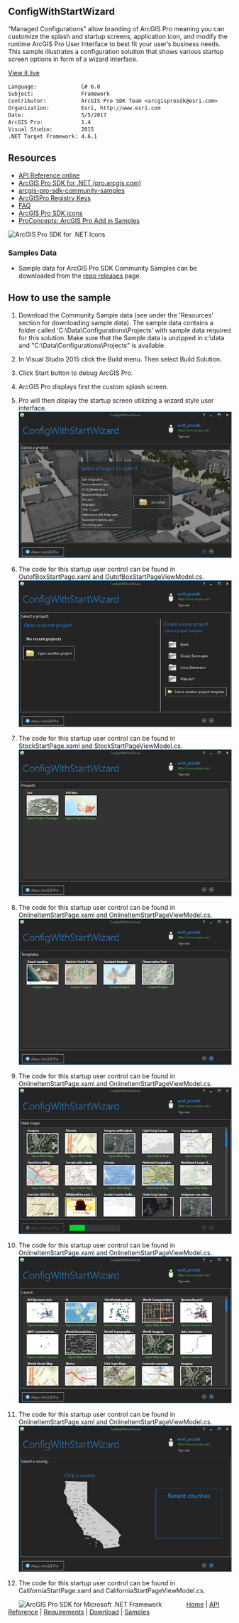 ## ConfigWithStartWizard

<!-- TODO: Write a brief abstract explaining this sample -->
“Managed Configurations” allow branding of ArcGIS Pro meaning you can customize the splash and startup screens, application icon, and modify the runtime ArcGIS Pro User Interface to best fit your user’s business needs.  This sample illustrates a configuration solution that shows various startup screen options in form of a wizard interface.    
  


<a href="http://pro.arcgis.com/en/pro-app/sdk/" target="_blank">View it live</a>

<!-- TODO: Fill this section below with metadata about this sample-->
```
Language:              C# 6.0
Subject:               Framework
Contributor:           ArcGIS Pro SDK Team <arcgisprosdk@esri.com>
Organization:          Esri, http://www.esri.com
Date:                  5/5/2017
ArcGIS Pro:            1.4
Visual Studio:         2015
.NET Target Framework: 4.6.1
```

## Resources

* [API Reference online](http://pro.arcgis.com/en/pro-app/sdk/api-reference)
* <a href="http://pro.arcgis.com/en/pro-app/sdk/" target="_blank">ArcGIS Pro SDK for .NET (pro.arcgis.com)</a>
* [arcgis-pro-sdk-community-samples](http://github.com/Esri/arcgis-pro-sdk-community-samples)
* [ArcGISPro Registry Keys](http://github.com/Esri/arcgis-pro-sdk/wiki/ArcGIS-Pro-Registry-Keys)
* [FAQ](http://github.com/Esri/arcgis-pro-sdk/wiki/FAQ)
* [ArcGIS Pro SDK icons](https://github.com/Esri/arcgis-pro-sdk/releases/tag/1.4.0.7198)
* [ProConcepts: ArcGIS Pro Add in Samples](https://github.com/Esri/arcgis-pro-sdk-community-samples/wiki/ProConcepts-ArcGIS-Pro-Add-in-Samples)

![ArcGIS Pro SDK for .NET Icons](https://esri.github.io/arcgis-pro-sdk/images/Home/Image-of-icons.png "ArcGIS Pro SDK Icons")

### Samples Data

* Sample data for ArcGIS Pro SDK Community Samples can be downloaded from the [repo releases](https://github.com/Esri/arcgis-pro-sdk-community-samples/releases) page.  

## How to use the sample
<!-- TODO: Explain how this sample can be used. To use images in this section, create the image file in your sample project's screenshots folder. Use relative url to link to this image using this syntax: ![My sample Image](FacePage/SampleImage.png) -->
1. Download the Community Sample data (see under the 'Resources' section for downloading sample data).  The sample data contains a folder called 'C:\Data\Configurations\Projects' with sample data required for this solution.  Make sure that the Sample data is unzipped in c:\data and "C:\Data\Configurations\Projects" is available.  
1. In Visual Studio 2015 click the Build menu. Then select Build Solution.  
1. Click Start button to debug ArcGIS Pro.  
1. ArcGIS Pro displays first the custom splash screen.  
1. Pro will then display the startup screen utilizing a wizard style user interface.  
![UI](Screenshots/Startup1.png)  
  
1. The code for this startup user control can be found in OutofBoxStartPage.xaml and OutofBoxStartPageViewModel.cs.  
![UI](Screenshots/Startup2.png)  
  
1. The code for this startup user control can be found in StockStartPage.xaml and StockStartPageViewModel.cs.  
![UI](Screenshots/Startup3.png)  
  
1. The code for this startup user control can be found in OnlineItemStartPage.xaml and OnlineItemStartPageViewModel.cs.  
![UI](Screenshots/Startup4.png)  
  
1. The code for this startup user control can be found in OnlineItemStartPage.xaml and OnlineItemStartPageViewModel.cs.  
![UI](Screenshots/Startup5.png)  
  
1. The code for this startup user control can be found in OnlineItemStartPage.xaml and OnlineItemStartPageViewModel.cs.  
![UI](Screenshots/Startup6.png)  
  
1. The code for this startup user control can be found in OnlineItemStartPage.xaml and OnlineItemStartPageViewModel.cs.  
![UI](Screenshots/Startup7.png)  
  
1. The code for this startup user control can be found in CaliforniaStartPage.xaml and CaliforniaStartPageViewModel.cs.  
  


<!-- End -->

&nbsp;&nbsp;&nbsp;&nbsp;&nbsp;&nbsp;<img src="http://esri.github.io/arcgis-pro-sdk/images/ArcGISPro.png"  alt="ArcGIS Pro SDK for Microsoft .NET Framework" height = "20" width = "20" align="top"  >
&nbsp;&nbsp;&nbsp;&nbsp;&nbsp;&nbsp;&nbsp;&nbsp;&nbsp;&nbsp;&nbsp;&nbsp;
[Home](https://github.com/Esri/arcgis-pro-sdk/wiki) | <a href="http://pro.arcgis.com/en/pro-app/sdk/api-reference" target="_blank">API Reference</a> | [Requirements](https://github.com/Esri/arcgis-pro-sdk/wiki#requirements) | [Download](https://github.com/Esri/arcgis-pro-sdk/wiki#installing-arcgis-pro-sdk-for-net) | <a href="http://github.com/esri/arcgis-pro-sdk-community-samples" target="_blank">Samples</a>
